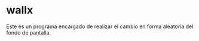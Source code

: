# wallx
Este es un programa encargado de realizar el cambio en forma aleatoria del fondo de pantalla.
